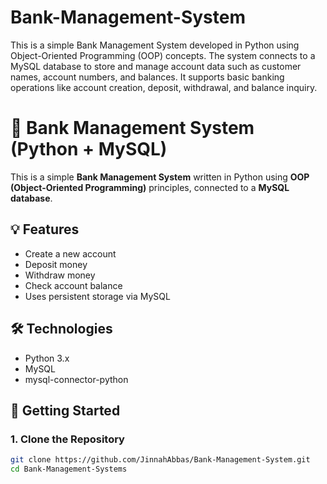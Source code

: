 # Bank-Management-System
This is a simple Bank Management System developed in Python using Object-Oriented Programming (OOP) concepts. The system connects to a MySQL database to store and manage account data such as customer names, account numbers, and balances. It supports basic banking operations like account creation, deposit, withdrawal, and balance inquiry.


# 🏦 Bank Management System (Python + MySQL)

This is a simple **Bank Management System** written in Python using **OOP (Object-Oriented Programming)** principles, connected to a **MySQL database**.

## 💡 Features

- Create a new account
- Deposit money
- Withdraw money
- Check account balance
- Uses persistent storage via MySQL

## 🛠 Technologies

- Python 3.x
- MySQL
- mysql-connector-python

## 🚀 Getting Started

### 1. Clone the Repository

```bash
git clone https://github.com/JinnahAbbas/Bank-Management-System.git
cd Bank-Management-Systems

